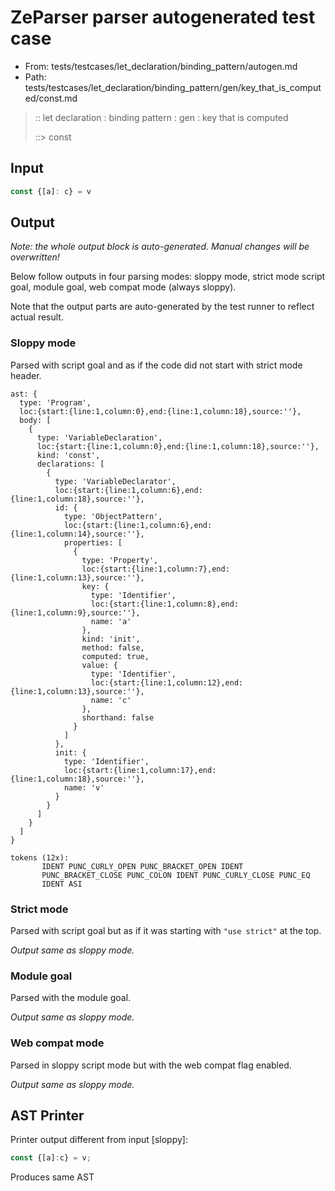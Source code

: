 # ZeParser parser autogenerated test case

- From: tests/testcases/let_declaration/binding_pattern/autogen.md
- Path: tests/testcases/let_declaration/binding_pattern/gen/key_that_is_computed/const.md

> :: let declaration : binding pattern : gen : key that is computed
>
> ::> const

## Input


`````js
const {[a]: c} = v
`````

## Output

_Note: the whole output block is auto-generated. Manual changes will be overwritten!_

Below follow outputs in four parsing modes: sloppy mode, strict mode script goal, module goal, web compat mode (always sloppy).

Note that the output parts are auto-generated by the test runner to reflect actual result.

### Sloppy mode

Parsed with script goal and as if the code did not start with strict mode header.

`````
ast: {
  type: 'Program',
  loc:{start:{line:1,column:0},end:{line:1,column:18},source:''},
  body: [
    {
      type: 'VariableDeclaration',
      loc:{start:{line:1,column:0},end:{line:1,column:18},source:''},
      kind: 'const',
      declarations: [
        {
          type: 'VariableDeclarator',
          loc:{start:{line:1,column:6},end:{line:1,column:18},source:''},
          id: {
            type: 'ObjectPattern',
            loc:{start:{line:1,column:6},end:{line:1,column:14},source:''},
            properties: [
              {
                type: 'Property',
                loc:{start:{line:1,column:7},end:{line:1,column:13},source:''},
                key: {
                  type: 'Identifier',
                  loc:{start:{line:1,column:8},end:{line:1,column:9},source:''},
                  name: 'a'
                },
                kind: 'init',
                method: false,
                computed: true,
                value: {
                  type: 'Identifier',
                  loc:{start:{line:1,column:12},end:{line:1,column:13},source:''},
                  name: 'c'
                },
                shorthand: false
              }
            ]
          },
          init: {
            type: 'Identifier',
            loc:{start:{line:1,column:17},end:{line:1,column:18},source:''},
            name: 'v'
          }
        }
      ]
    }
  ]
}

tokens (12x):
       IDENT PUNC_CURLY_OPEN PUNC_BRACKET_OPEN IDENT
       PUNC_BRACKET_CLOSE PUNC_COLON IDENT PUNC_CURLY_CLOSE PUNC_EQ
       IDENT ASI
`````

### Strict mode

Parsed with script goal but as if it was starting with `"use strict"` at the top.

_Output same as sloppy mode._

### Module goal

Parsed with the module goal.

_Output same as sloppy mode._

### Web compat mode

Parsed in sloppy script mode but with the web compat flag enabled.

_Output same as sloppy mode._

## AST Printer

Printer output different from input [sloppy]:

````js
const {[a]:c} = v;
````

Produces same AST
